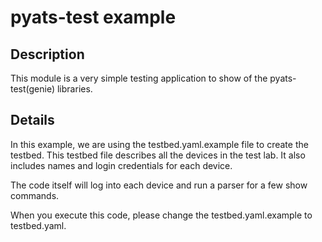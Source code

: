 # pyats-test example

## Description
This module is a very simple testing application to show of the pyats-test(genie) libraries.

## Details
In this example, we are using the testbed.yaml.example file to create the testbed.   This testbed file describes all
the devices in the test lab.    It also includes names and login credentials for each device.

The code itself will log into each device and run a parser for a few show commands.

When you execute this code, please change the testbed.yaml.example to testbed.yaml.
